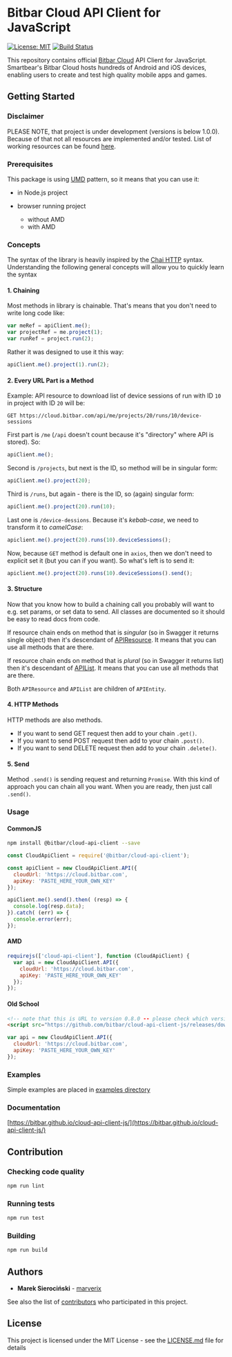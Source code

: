 # Bitbar Cloud API Client for JavaScript

[![License: MIT](https://img.shields.io/badge/License-MIT-blue.svg)](LICENSE.md)
[![Build Status](https://travis-ci.com/bitbar/cloud-api-client-js.svg?branch=master)](https://travis-ci.com/bitbar/cloud-api-client-js)

This repository contains official [Bitbar Cloud](https://bitbar.com/testing/) API Client for JavaScript.
Smartbear's Bitbar Cloud hosts hundreds of Android and iOS devices, enabling users to create and test high quality mobile apps and games.

## Getting Started

### Disclaimer

PLEASE NOTE, that project is under development (versions is below 1.0.0). Because of that not all resources are implemented
and/or tested. List of working resources can be found [here](WORKING-RESOURCES.md).

### Prerequisites

This package is using [UMD](https://github.com/umdjs/umd/blob/master/templates/returnExportsGlobal.js) pattern,
so it means that you can use it:

* in Node.js project
* browser running project

  * without AMD
  * with AMD

### Concepts

The syntax of the library is heavily inspired by the [Chai HTTP](https://github.com/chaijs/chai-http) syntax.
Understanding the following general concepts will allow you to quickly learn the syntax

#### 1. Chaining

Most methods in library is chainable. That's means that you don't need to write long code like:

```js
var meRef = apiClient.me();
var projectRef = me.project(1);
var runRef = project.run(2);
```

Rather it was designed to use it this way:

```js
apiClient.me().project(1).run(2);
```

#### 2. Every URL Part is a Method

Example: API resource to download list of device sessions of run with ID `10` in project with ID `20` will be:

```
GET https://cloud.bitbar.com/api/me/projects/20/runs/10/device-sessions
```

First part is `/me` (`/api` doesn't count because it's "directory" where API is stored). So:

```js
apiClient.me();
```

Second is `/projects`, but next is the ID, so method will be in singular form:

```js
apiClient.me().project(20);
```

Third is `/runs`, but again - there is the ID, so (again) singular form:

```js
apiClient.me().project(20).run(10);
```

Last one is `/device-dessions`. Because it's _kebab-case_, we need to transform it to _camelCase_:

```js
apiclient.me().project(20).runs(10).deviceSessions();
```

Now, because `GET` method is default one in `axios`, then we don't need to explicit set it (but you can if you want).
So what's left is to send it:

```js
apiclient.me().project(20).runs(10).deviceSessions().send();
```

#### 3. Structure

Now that you know how to build a chaining call you probably will want to e.g. set params, or set data to send.
All classes are documented so it should be easy to read docs from code.

If resource chain ends on method that is _singular_ (so in Swagger it returns single object) then it's descendant of
[APIResource](src/APIResource.ts). It means that you can use all methods that are there.

If resource chain ends on method that is _plural_ (so in Swagger it returns list) then it's descendant of
[APIList](src/APIList.ts). It means that you can use all methods that are there.

Both `APIResource` and `APIList` are children of `APIEntity`.

#### 4. HTTP Methods

HTTP methods are also methods.

* If you want to send GET request then add to your chain `.get()`.
* If you want to send POST request then add to your chain `.post()`.
* If you want to send DELETE request then add to your chain `.delete()`.

#### 5. Send

Method `.send()` is sending request and returning `Promise`. With this kind of approach you can chain all you want.
When you are ready, then just call `.send()`.

### Usage

#### CommonJS

```sh
npm install @bitbar/cloud-api-client --save
```

```js
const CloudApiClient = require('@bitbar/cloud-api-client');

const apiClient = new CloudApiClient.API({
  cloudUrl: 'https://cloud.bitbar.com',
  apiKey: 'PASTE_HERE_YOUR_OWN_KEY'
});

apiClient.me().send().then( (resp) => {
  console.log(resp.data);
}).catch( (err) => {
  console.error(err);
});
```

#### AMD

```js
requirejs(['cloud-api-client'], function (CloudApiClient) {
  var api = new CloudApiClient.API({
    cloudUrl: 'https://cloud.bitbar.com',
    apiKey: 'PASTE_HERE_YOUR_OWN_KEY'
  });
});
```

#### Old School

```html
<!-- note that this is URL to version 0.8.0 -- please check which version is latest -->
<script src="https://github.com/bitbar/cloud-api-client-js/releases/download/v0.8.0/cloud-api-client.min.js"></script>
```

```js
var api = new CloudApiClient.API({
  cloudUrl: 'https://cloud.bitbar.com',
  apiKey: 'PASTE_HERE_YOUR_OWN_KEY'
});
```

### Examples

Simple examples are placed in [examples directory](examples/README.md)

### Documentation

[https://bitbar.github.io/cloud-api-client-js/](https://bitbar.github.io/cloud-api-client-js/)

## Contribution

### Checking code quality

```sh
npm run lint
```

### Running tests

```sh
npm run test
```

### Building

```sh
npm run build
```

## Authors

* **Marek Sierociński** - [marverix](https://github.com/marverix)

See also the list of [contributors](https://github.com/bitbar/cloud-api-client-js/contributors)
who participated in this project.

## License

This project is licensed under the MIT License - see the [LICENSE.md](LICENSE.md) file for details
